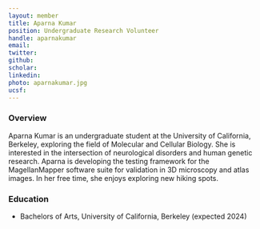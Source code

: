 ```yaml
---
layout: member
title: Aparna Kumar
position: Undergraduate Research Volunteer
handle: aparnakumar
email: 
twitter:
github:
scholar: 
linkedin: 
photo: aparnakumar.jpg
ucsf: 
---
```


### Overview
Aparna Kumar is an undergraduate student at the University of California, Berkeley, exploring the field of Molecular and Cellular Biology. She is interested in the intersection of neurological disorders and human genetic research. Aparna is developing the testing framework for the MagellanMapper software suite for validation in 3D microscopy and atlas images. In her free time, she enjoys exploring new hiking spots.

### Education
- Bachelors of Arts, University of California, Berkeley (expected 2024)
